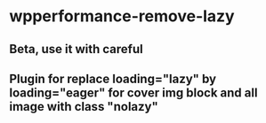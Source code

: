 # wpperformance-remove-lazy

## Beta, use it with careful

## Plugin for replace loading="lazy" by loading="eager" for cover img block and all image with class "nolazy"

